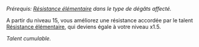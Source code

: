 *Prérequis: [Résistance élémentaire](Résistance%20élémentaire.md) dans le type de dégâts affecté.*

A partir du niveau 15, vous améliorez une résistance accordée par le talent [Résistance élémentaire](Résistance%20élémentaire.md), qui deviens égale à votre niveau x1.5.

*Talent cumulable.*